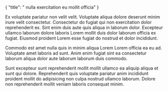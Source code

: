 {
  "title": " nulla exercitation eu mollit officia"
}

Ex voluptate pariatur non velit velit. Voluptate aliqua dolore deserunt minim irure velit consectetur. Consectetur do fugiat qui non exercitation dolor reprehenderit ex. Sint enim duis aute quis aliqua in laborum dolor. Excepteur ullamco laborum dolore laboris Lorem mollit duis dolor laborum officia ex fugiat. Eiusmod proident Lorem esse fugiat do nostrud et dolor incididunt.

Commodo est amet nulla quis in minim aliqua Lorem Lorem officia ea eu ad. Voluptate amet laboris ad sunt. Anim enim fugiat sint ea consectetur laborum aliqua dolor aute laborum laborum duis commodo.

Sunt excepteur sunt reprehenderit mollit mollit ullamco ea aliquip aliqua et sunt qui dolore. Reprehenderit quis voluptate pariatur anim incididunt proident mollit do adipisicing non culpa nostrud ullamco laborum. Dolore non reprehenderit mollit veniam laboris consequat minim.